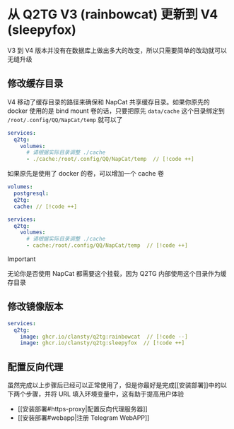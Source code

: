 # 从 Q2TG V3 (rainbowcat) 更新到 V4 (sleepyfox)

V3 到 V4 版本并没有在数据库上做出多大的改变，所以只需要简单的改动就可以无缝升级
## 修改缓存目录

V4 移动了缓存目录的路径来确保和 NapCat 共享缓存目录。如果你原先的 docker 使用的是 bind mount 卷的话，只要把原先 `data/cache` 这个目录绑定到 `/root/.config/QQ/NapCat/temp` 就可以了

```yaml
services:
  q2tg:
    volumes:
      # 请根据实际目录调整 ./cache
      - ./cache:/root/.config/QQ/NapCat/temp  // [!code ++]
```

如果原先是使用了 docker 的卷，可以增加一个 cache 卷

```yaml
volumes:  
  postgresql:  
  q2tg:  
  cache: // [!code ++]

services:
  q2tg:
    volumes:
      # 请根据实际目录调整 ./cache
      - cache:/root/.config/QQ/NapCat/temp  // [!code ++]
```

> [!IMPORTANT]
> 无论你是否使用 NapCat 都需要这个挂载，因为 Q2TG 内部使用这个目录作为缓存目录
## 修改镜像版本

```yaml
services:
  q2tg:  
    image: ghcr.io/clansty/q2tg:rainbowcat  // [!code --]
    image: ghcr.io/clansty/q2tg:sleepyfox  // [!code ++]
```
## 配置反向代理

虽然完成以上步骤后已经可以正常使用了，但是你最好是完成[[安装部署]]中的以下两个步骤，并将 URL 填入环境变量中，这有助于提高用户体验

- [[安装部署#https-proxy|配置反向代理服务器]]
- [[安装部署#webapp|注册 Telegram WebAPP]]